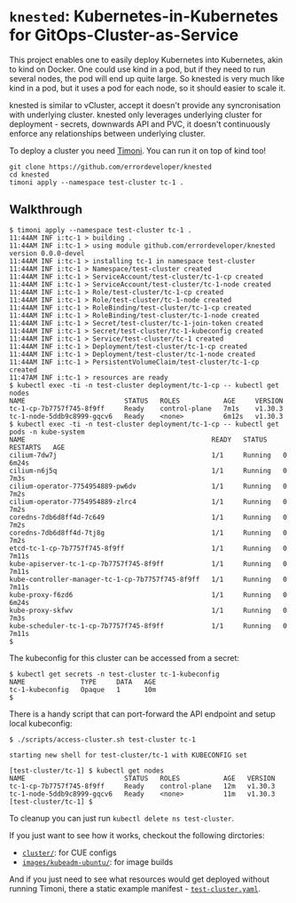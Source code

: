 # `knested`: Kubernetes-in-Kubernetes for GitOps-Cluster-as-Service

This project enables one to easily deploy Kubernetes into Kubernetes, akin to kind on Docker.
One could use kind in a pod, but if they need to run several nodes, the pod will end up quite
large. So knested is very much like kind in a pod, but it uses a pod for each node, so it should
easier to scale it.

knested is similar to vCluster, accept it doesn't provide any syncronisation with underlying cluster.
knested only leverages underlying cluster for deployment - secrets, downwards API and PVC, it doesn't
continuously enforce any relationships between underlying cluster.

To deploy a cluster you need [Timoni](https://timoni.sh). You can run it on top of kind too!
```
git clone https://github.com/errordeveloper/knested
cd knested
timoni apply --namespace test-cluster tc-1 .
```

## Walkthrough

```
$ timoni apply --namespace test-cluster tc-1 .
11:44AM INF i:tc-1 > building .
11:44AM INF i:tc-1 > using module github.com/errordeveloper/knested version 0.0.0-devel
11:44AM INF i:tc-1 > installing tc-1 in namespace test-cluster
11:44AM INF i:tc-1 > Namespace/test-cluster created
11:44AM INF i:tc-1 > ServiceAccount/test-cluster/tc-1-cp created
11:44AM INF i:tc-1 > ServiceAccount/test-cluster/tc-1-node created
11:44AM INF i:tc-1 > Role/test-cluster/tc-1-cp created
11:44AM INF i:tc-1 > Role/test-cluster/tc-1-node created
11:44AM INF i:tc-1 > RoleBinding/test-cluster/tc-1-cp created
11:44AM INF i:tc-1 > RoleBinding/test-cluster/tc-1-node created
11:44AM INF i:tc-1 > Secret/test-cluster/tc-1-join-token created
11:44AM INF i:tc-1 > Secret/test-cluster/tc-1-kubeconfig created
11:44AM INF i:tc-1 > Service/test-cluster/tc-1 created
11:44AM INF i:tc-1 > Deployment/test-cluster/tc-1-cp created
11:44AM INF i:tc-1 > Deployment/test-cluster/tc-1-node created
11:44AM INF i:tc-1 > PersistentVolumeClaim/test-cluster/tc-1-cp created
11:47AM INF i:tc-1 > resources are ready
$ kubectl exec -ti -n test-cluster deployment/tc-1-cp -- kubectl get nodes
NAME                         STATUS   ROLES           AGE     VERSION
tc-1-cp-7b7757f745-8f9ff     Ready    control-plane   7m1s    v1.30.3
tc-1-node-5ddb9c8999-gqcv6   Ready    <none>          6m12s   v1.30.3
$ kubectl exec -ti -n test-cluster deployment/tc-1-cp -- kubectl get pods -n kube-system
NAME                                               READY   STATUS    RESTARTS   AGE
cilium-7dw7j                                       1/1     Running   0          6m24s
cilium-n6j5q                                       1/1     Running   0          7m3s
cilium-operator-7754954889-pw6dv                   1/1     Running   0          7m2s
cilium-operator-7754954889-zlrc4                   1/1     Running   0          7m2s
coredns-7db6d8ff4d-7c649                           1/1     Running   0          7m2s
coredns-7db6d8ff4d-7tj8g                           1/1     Running   0          7m2s
etcd-tc-1-cp-7b7757f745-8f9ff                      1/1     Running   0          7m11s
kube-apiserver-tc-1-cp-7b7757f745-8f9ff            1/1     Running   0          7m11s
kube-controller-manager-tc-1-cp-7b7757f745-8f9ff   1/1     Running   0          7m11s
kube-proxy-f6zd6                                   1/1     Running   0          6m24s
kube-proxy-skfwv                                   1/1     Running   0          7m3s
kube-scheduler-tc-1-cp-7b7757f745-8f9ff            1/1     Running   0          7m11s
$
```

The kubeconfig for this cluster can be accessed from a secret:

```
$ kubectl get secrets -n test-cluster tc-1-kubeconfig
NAME              TYPE     DATA   AGE
tc-1-kubeconfig   Opaque   1      10m
$
```

There is a handy script that can port-forward the API endpoint and setup local kubeconfig:
```
$ ./scripts/access-cluster.sh test-cluster tc-1

starting new shell for test-cluster/tc-1 with KUBECONFIG set

[test-cluster/tc-1] $ kubectl get nodes
NAME                         STATUS   ROLES           AGE   VERSION
tc-1-cp-7b7757f745-8f9ff     Ready    control-plane   12m   v1.30.3
tc-1-node-5ddb9c8999-gqcv6   Ready    <none>          11m   v1.30.3
[test-cluster/tc-1] $
```

To cleanup you can just run `kubectl delete ns test-cluster`.

If you just want to see how it works, checkout the following dirctories:
- [`cluster/`](cluster): for CUE configs
- [`images/kubeadm-ubuntu/`](images/kubeadm-ubuntu): for image builds

And if you just need to see what resources would get deployed without running Timoni,
there a static example manifest - [`test-cluster.yaml`](test-cluster.yaml).
